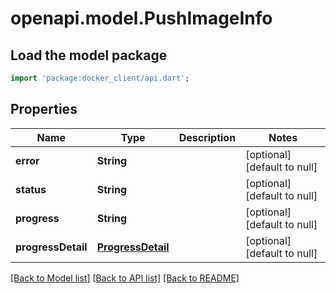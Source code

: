 # openapi.model.PushImageInfo

## Load the model package
```dart
import 'package:docker_client/api.dart';
```

## Properties
Name | Type | Description | Notes
------------ | ------------- | ------------- | -------------
**error** | **String** |  | [optional] [default to null]
**status** | **String** |  | [optional] [default to null]
**progress** | **String** |  | [optional] [default to null]
**progressDetail** | [**ProgressDetail**](ProgressDetail.md) |  | [optional] [default to null]

[[Back to Model list]](../README.md#documentation-for-models) [[Back to API list]](../README.md#documentation-for-api-endpoints) [[Back to README]](../README.md)


